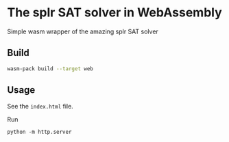 # The splr SAT solver in WebAssembly

Simple wasm wrapper of the amazing splr SAT solver

## Build

```bash
wasm-pack build --target web
```

## Usage

See the `index.html` file.

Run
```
python -m http.server
```
